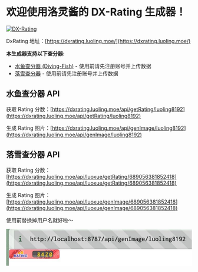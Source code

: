 # 欢迎使用洛灵酱的 DX-Rating 生成器！

[![DX-Rating](https://dxrating.luoling.moe/api/luoxue/genImage/689056381852418)](https://github.com/luoling8192/dxrating)

DxRating 地址：[https://dxrating.luoling.moe/](https://dxrating.luoling.moe/)

**本生成器支持以下查分器:**

- [水鱼查分器 (Diving-Fish)](https://www.diving-fish.com/maimaidx/prober/) - 使用前请先注册账号并上传数据
- [落雪查分器](https://maimai.lxns.net/) - 使用前请先注册账号并上传数据

## 水鱼查分器 API

获取 Rating 分数：[https://dxrating.luoling.moe/api/getRating/luoling8192](https://dxrating.luoling.moe/api/getRating/luoling8192)

生成 Rating 图片：[https://dxrating.luoling.moe/api/genImage/luoling8192](https://dxrating.luoling.moe/api/genImage/luoling8192)

## 落雪查分器 API

获取 Rating 分数：[https://dxrating.luoling.moe/api/luoxue/getRating/689056381852418](https://dxrating.luoling.moe/api/luoxue/getRating/689056381852418)

生成 Rating 图片：[https://dxrating.luoling.moe/api/luoxue/genImage/689056381852418](https://dxrating.luoling.moe/api/luoxue/genImage/689056381852418)

使用前替换掉用户名就好啦～

![Demo](./assets/demo.jpg)
